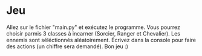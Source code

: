 # Jeu
Allez sur le fichier "main.py" et exécutez le programme.
Vous pourrez choisir parmis 3 classes à incarner (Sorcier, Ranger et Chevalier).
Les ennemis sont séléctionnés aléatoirement.
Écrivez dans la console pour faire des actions (un chiffre sera demandé).
Bon jeu :)
